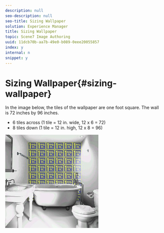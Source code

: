 ```yaml
---
description: null
seo-description: null
seo-title: Sizing Wallpaper
solution: Experience Manager
title: Sizing Wallpaper
topic: Scene7 Image Authoring
uuid: 11dcb70b-aa7b-49e0-b089-0eee20055857
index: y
internal: n
snippet: y
---
```


# Sizing Wallpaper{#sizing-wallpaper}

In the image below, the tiles of the wallpaper are one foot square. The wall is 72 inches by 96 inches.

* 6 tiles across (1 tile = 12 in. wide, 12 x 6 = 72) 
* 8 tiles down (1 tile = 12 in. high, 12 x 8 = 96)

![](assets/wallpaper.png)

